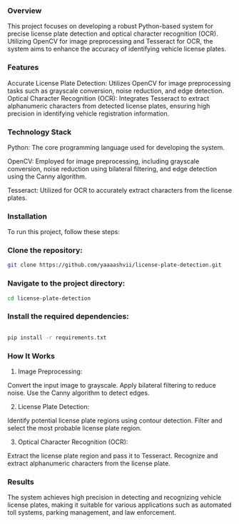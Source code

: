 ### Overview

This project focuses on developing a robust Python-based system for precise license plate detection and optical character recognition (OCR). Utilizing OpenCV for image preprocessing and Tesseract for OCR, the system aims to enhance the accuracy of identifying vehicle license plates.

### Features

Accurate License Plate Detection: Utilizes OpenCV for image preprocessing tasks such as grayscale conversion, noise reduction, and edge detection.
Optical Character Recognition (OCR): Integrates Tesseract to extract alphanumeric characters from detected license plates, ensuring high precision in identifying vehicle registration information.

### Technology Stack

Python: The core programming language used for developing the system.

OpenCV: Employed for image preprocessing, including grayscale conversion, noise reduction using bilateral filtering, and edge detection using the Canny algorithm.

Tesseract: Utilized for OCR to accurately extract characters from the license plates.

### Installation
To run this project, follow these steps:

### Clone the repository:
```bash
git clone https://github.com/yaaaashvii/license-plate-detection.git
```

### Navigate to the project directory:

```bash
cd license-plate-detection
```

### Install the required dependencies:
```bash

pip install -r requirements.txt
```

### How It Works

1. Image Preprocessing:

Convert the input image to grayscale.
Apply bilateral filtering to reduce noise.
Use the Canny algorithm to detect edges.

2. License Plate Detection:

Identify potential license plate regions using contour detection.
Filter and select the most probable license plate region.

3. Optical Character Recognition (OCR):

Extract the license plate region and pass it to Tesseract.
Recognize and extract alphanumeric characters from the license plate.

### Results

The system achieves high precision in detecting and recognizing vehicle license plates, making it suitable for various applications such as automated toll systems, parking management, and law enforcement.
